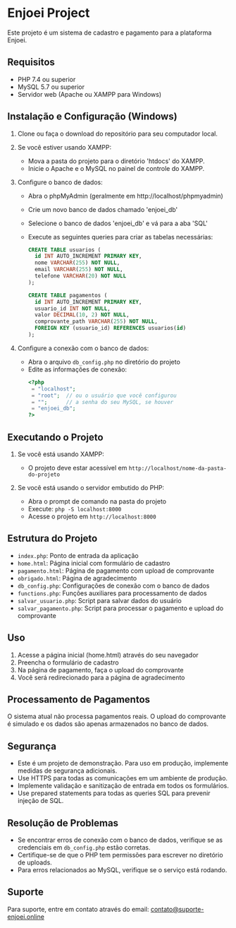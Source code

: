 # Enjoei Project

Este projeto é um sistema de cadastro e pagamento para a plataforma Enjoei.

## Requisitos

- PHP 7.4 ou superior
- MySQL 5.7 ou superior
- Servidor web (Apache ou XAMPP para Windows)

## Instalação e Configuração (Windows)

1. Clone ou faça o download do repositório para seu computador local.

2. Se você estiver usando XAMPP:
   - Mova a pasta do projeto para o diretório 'htdocs' do XAMPP.
   - Inicie o Apache e o MySQL no painel de controle do XAMPP.

3. Configure o banco de dados:
   - Abra o phpMyAdmin (geralmente em http://localhost/phpmyadmin)
   - Crie um novo banco de dados chamado 'enjoei_db'
   - Selecione o banco de dados 'enjoei_db' e vá para a aba 'SQL'
   - Execute as seguintes queries para criar as tabelas necessárias:

     ```sql
     CREATE TABLE usuarios (
       id INT AUTO_INCREMENT PRIMARY KEY,
       nome VARCHAR(255) NOT NULL,
       email VARCHAR(255) NOT NULL,
       telefone VARCHAR(20) NOT NULL
     );

     CREATE TABLE pagamentos (
       id INT AUTO_INCREMENT PRIMARY KEY,
       usuario_id INT NOT NULL,
       valor DECIMAL(10, 2) NOT NULL,
       comprovante_path VARCHAR(255) NOT NULL,
       FOREIGN KEY (usuario_id) REFERENCES usuarios(id)
     );
     ```

4. Configure a conexão com o banco de dados:
   - Abra o arquivo `db_config.php` no diretório do projeto
   - Edite as informações de conexão:
     ```php
     <?php
      = "localhost";
      = "root";  // ou o usuário que você configurou
      = "";      // a senha do seu MySQL, se houver
      = "enjoei_db";
     ?>
     ```

## Executando o Projeto

1. Se você está usando XAMPP:
   - O projeto deve estar acessível em `http://localhost/nome-da-pasta-do-projeto`

2. Se você está usando o servidor embutido do PHP:
   - Abra o prompt de comando na pasta do projeto
   - Execute: `php -S localhost:8000`
   - Acesse o projeto em `http://localhost:8000`

## Estrutura do Projeto

- `index.php`: Ponto de entrada da aplicação
- `home.html`: Página inicial com formulário de cadastro
- `pagamento.html`: Página de pagamento com upload de comprovante
- `obrigado.html`: Página de agradecimento
- `db_config.php`: Configurações de conexão com o banco de dados
- `functions.php`: Funções auxiliares para processamento de dados
- `salvar_usuario.php`: Script para salvar dados do usuário
- `salvar_pagamento.php`: Script para processar o pagamento e upload do comprovante

## Uso

1. Acesse a página inicial (home.html) através do seu navegador
2. Preencha o formulário de cadastro
3. Na página de pagamento, faça o upload do comprovante
4. Você será redirecionado para a página de agradecimento

## Processamento de Pagamentos

O sistema atual não processa pagamentos reais. O upload do comprovante é simulado e os dados são apenas armazenados no banco de dados.

## Segurança

- Este é um projeto de demonstração. Para uso em produção, implemente medidas de segurança adicionais.
- Use HTTPS para todas as comunicações em um ambiente de produção.
- Implemente validação e sanitização de entrada em todos os formulários.
- Use prepared statements para todas as queries SQL para prevenir injeção de SQL.

## Resolução de Problemas

- Se encontrar erros de conexão com o banco de dados, verifique se as credenciais em `db_config.php` estão corretas.
- Certifique-se de que o PHP tem permissões para escrever no diretório de uploads.
- Para erros relacionados ao MySQL, verifique se o serviço está rodando.

## Suporte

Para suporte, entre em contato através do email: contato@suporte-enjoei.online
